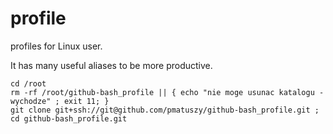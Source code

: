 # profile
profiles for Linux user. 

It has many useful aliases to be more productive.

```
cd /root
rm -rf /root/github-bash_profile || { echo "nie moge usunac katalogu - wychodze" ; exit 11; }
git clone git+ssh://git@github.com/pmatuszy/github-bash_profile.git ;
cd github-bash_profile.git
```
